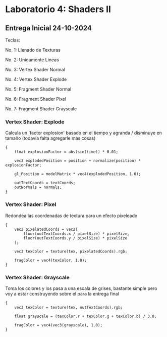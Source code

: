 # Laboratorio 4: Shaders II
## Entrega Inicial 24-10-2024

Teclas:

No. 1: Llenado de Texturas

No. 2: Unicamente Lineas

No. 3: Vertex Shader Normal

No. 4: Vertex Shader Explode

No. 5: Fragment Shader Normal

No. 6: Fragment Shader Pixel

No. 7: Fragment Shader Grayscale


### Vertex Shader: Explode

Calcula un 'factor explosion' basado en el tiempo y agranda / disminuye en tamaño (todavía falta agregarle más cosas)

```
{
    float explosionFactor = abs(sin(time)) * 0.01;

    vec3 explodedPosition = position + normalize(position) * explosionFactor;

    gl_Position = modelMatrix * vec4(explodedPosition, 1.0);

    outTextCoords = textCoords;
    outNormals = normals;
}
```

### Vertex Shader: Pixel

Redondea las coordenadas de textura para un efecto pixeleado

```
{
    vec2 pixelatedCoords = vec2(
        floor(outTextCoords.x / pixelSize) * pixelSize,
        floor(outTextCoords.y / pixelSize) * pixelSize
    );

    vec3 texColor = texture(tex, pixelatedCoords).rgb;

    fragColor = vec4(texColor, 1.0);
}
```

### Vertex Shader: Grayscale

Toma los colores y los pasa a una escala de grises, bastante simple pero voy a estar construyendo sobre el para la entrega final

```
{
    vec3 texColor = texture(tex, outTextCoords).rgb;

    float grayscale = (texColor.r + texColor.g + texColor.b) / 3.0;

    fragColor = vec4(vec3(grayscale), 1.0);
}
```


